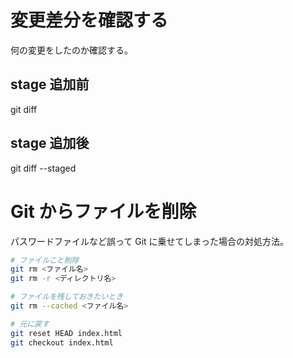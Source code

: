 # 変更差分を確認する

何の変更をしたのか確認する。

## stage 追加前
git diff

## stage 追加後
git diff --staged

# Git からファイルを削除

パスワードファイルなど誤って Git に乗せてしまった場合の対処方法。

```bash
# ファイルこと削除
git rm <ファイル名>
git rm -r <ディレクトリ名>

# ファイルを残しておきたいとき
git rm --cached <ファイル名>

# 元に戻す
git reset HEAD index.html
git checkout index.html

```

